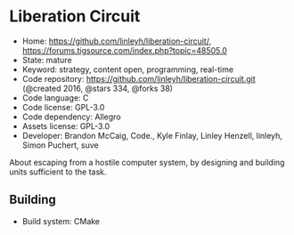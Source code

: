 # Liberation Circuit

- Home: https://github.com/linleyh/liberation-circuit/, https://forums.tigsource.com/index.php?topic=48505.0
- State: mature
- Keyword: strategy, content open, programming, real-time
- Code repository: https://github.com/linleyh/liberation-circuit.git (@created 2016, @stars 334, @forks 38)
- Code language: C
- Code license: GPL-3.0
- Code dependency: Allegro
- Assets license: GPL-3.0
- Developer: Brandon McCaig, Code., Kyle Finlay, Linley Henzell, linleyh, Simon Puchert, suve

About escaping from a hostile computer system, by designing and building units sufficient to the task.

## Building

- Build system: CMake
